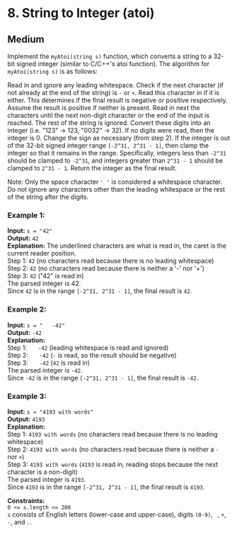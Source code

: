 # 8. String to Integer (atoi)

## Medium

Implement the `myAtoi(string s)` function, which converts a string to a 32-bit signed integer (similar to C/C++'s atoi
function). The algorithm for `myAtoi(string s)` is as follows:

Read in and ignore any leading whitespace.
Check if the next character (if not already at the end of the string) is `-` or `+`. Read this character in if it is
either. This determines if the final result is negative or positive respectively. Assume the result is positive if
neither is present. Read in next the characters until the next non-digit character or the end of the input is reached.
The rest of the string is ignored. Convert these digits into an integer (i.e. "123" -> 123, "0032" -> 32). If no digits
were read, then the integer is 0. Change the sign as necessary (from step 2). If the integer is out of the 32-bit signed
integer range `[-2^31, 2^31 - 1]`, then clamp the integer so that it remains in the range. Specifically, integers less
than `-2^31` should be clamped to `-2^31`, and integers greater than `2^31 - 1` should be clamped to `2^31 - 1`. Return
the integer as the final result.

Note:
Only the space character `' '` is considered a whitespace character. Do not ignore any characters other than the leading
whitespace or the rest of the string after the digits.

### Example 1:
**Input:** `s = "42"`  
**Output:** `42`  
**Explanation:** The underlined characters are what is read in, the caret is the current reader position.  
Step 1: `42` (no characters read because there is no leading whitespace)  
Step 2: `42` (no characters read because there is neither a '-' nor '+')  
Step 3: `42` ("42" is read in)  
The parsed integer is 42.  
Since `42` is in the range `[-2^31, 2^31 - 1]`, the final result is `42`.

### Example 2:
**Input:** `s = "   -42"`  
**Output:** `-42`  
**Explanation:**  
Step 1: `   -42` (leading whitespace is read and ignored)  
Step 2: `   -42` (`-` is read, so the result should be negative)  
Step 3: `   -42` (`42` is read in)  
The parsed integer is `-42`.  
Since `-42` is in the range `[-2^31, 2^31 - 1]`, the final result is `-42`.

### Example 3:
**Input:** `s = "4193 with words"`  
**Output:** `4193`  
**Explanation:**  
Step 1: `4193 with words` (no characters read because there is no leading whitespace)  
Step 2: `4193 with words` (no characters read because there is neither a `-` nor `+`)  
Step 3: `4193 with words` (`4193` is read in; reading stops because the next character is a non-digit)  
The parsed integer is `4193`.  
Since `4193` is in the range `[-2^31, 2^31 - 1]`, the final result is `4193`.

**Constraints:**  
`0 <= s.length <= 200`  
`s` consists of English letters (lower-case and upper-case), digits `(0-9)`, ` `, `+`, `-`, and `.`.